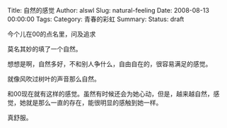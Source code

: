 Title: 自然的感觉
Author: alswl
Slug: natural-feeling
Date: 2008-08-13 00:00:00
Tags: 
Category: 青春的彩虹
Summary: 
Status: draft

今个儿在00的点名里，问及追求

莫名其妙的填了一个自然。

想想是啊，自然多好，不和别人争什么，自由自在的，很容易满足的感觉。

就像风吹过树叶的声音那么自然。

和00现在就有这样的感觉。虽然有时候还会为她心动，但是，越来越自然，感觉，她就是那么一直的存在，能很明显的感触到她一样。

真舒服。

